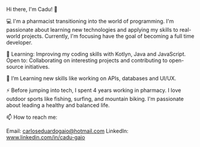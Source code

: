 Hi there, I'm Cadu! 👋

💻 I'm a pharmacist transitioning into the world of programming. I'm passionate about learning new technologies and applying my skills to real-world projects. 
Currently, I'm focusing have the goal of becoming a full time developer.

🌱 Learning: Improving my coding skills with Kotlyn, Java and JavaScript.
Open to: Collaborating on interesting projects and contributing to open-source initiatives.

🧠 I’m Learning new skills like working on APIs, databases and UI/UX.

⚡ Before jumping into tech, I spent 4 years working in pharmacy.
I love outdoor sports like fishing, surfing, and mountain biking.
I'm passionate about leading a healthy and balanced life.

📫 How to reach me:

Email: carloseduardogaio@hotmail.com
LinkedIn: www.linkedin.com/in/cadu-gaio
